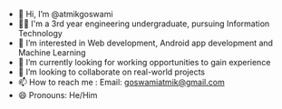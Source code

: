 - 👋 Hi, I’m @atmikgoswami
- 🧑‍🎓 I'm a 3rd year engineering undergraduate, pursuing Information Technology
- 👀 I’m interested in Web development, Android app development and Machine Learning
- 🌱 I’m currently looking for working opportunities to gain experience 
- 💞️ I’m looking to collaborate on real-world projects
- 📫 How to reach me : Email: goswamiatmik@gmail.com
- 😄 Pronouns: He/Him

<!---
atmikgoswami/atmikgoswami is a ✨ special ✨ repository because its `README.md` (this file) appears on your GitHub profile.
You can click the Preview link to take a look at your changes.
--->
